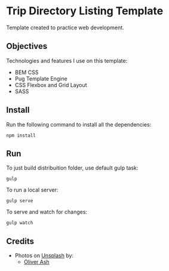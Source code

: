 # Trip Directory Listing Template

Template created to practice web development.

## Objectives

Technologies and features I use on this template:
- BEM CSS
- Pug Template Engine
- CSS Flexbox and Grid Layout
- SASS

## Install

Run the following command to install all the dependencies:

    npm install

## Run

To just build distribuition folder, use default gulp task:

    gulp

To run a local server:

    gulp serve

To serve and watch for changes:

    gulp watch

## Credits

- Photos on [Unsplash](https://unsplash.com/) by:
  - [Oliver Ash](https://unsplash.com/@oliverjash)